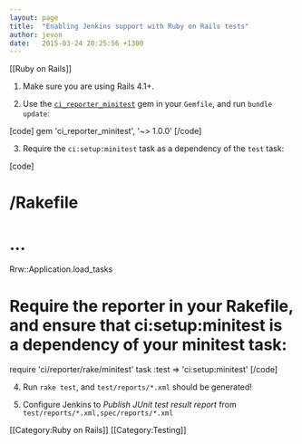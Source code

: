 ```yaml
---
layout: page
title:  "Enabling Jenkins support with Ruby on Rails tests"
author: jevon
date:   2015-03-24 20:25:56 +1300
---
```


[[Ruby on Rails]]

1. Make sure you are using Rails 4.1+.

2. Use the <a href="https://github.com/ci-reporter/ci_reporter_minitest">`ci_reporter_minitest`</a> gem in your `Gemfile`, and run `bundle update`:

[code]
gem 'ci_reporter_minitest', '~> 1.0.0'
[/code]

3. Require the `ci:setup:minitest` task as a dependency of the `test` task:

[code]
# /Rakefile

# ...
Rrw::Application.load_tasks

# Require the reporter in your Rakefile, and ensure that ci:setup:minitest is a dependency of your minitest task:
require 'ci/reporter/rake/minitest'
task :test => 'ci:setup:minitest'
[/code]

4. Run `rake test`, and `test/reports/*.xml` should be generated!

5. Configure Jenkins to _Publish JUnit test result report_ from `test/reports/*.xml,spec/reports/*.xml`

[[Category:Ruby on Rails]]
[[Category:Testing]]